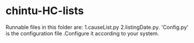 # chintu-HC-lists
Runnable files in this folder are: 1.causeList.py 2.listingDate.py.
'Config.py' is the configuration file .Configure it according to your system. 
